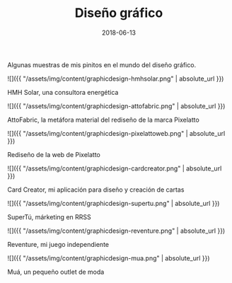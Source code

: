 ﻿---
layout: post
title: Diseño gráfico
date: 2018-06-13
description: En ocasiones me peleo con Illustrator
img: assets/img/cover/graphicdesign.png
tags: [Diseño]
words: 2 minutos
status: published
---

Algunas muestras de mis pinitos en el mundo del diseño gráfico.

![]({{ "/assets/img/content/graphicdesign-hmhsolar.png" | absolute_url }})
<p class="image-caption">HMH Solar, una consultora energética</p>

![]({{ "/assets/img/content/graphicdesign-attofabric.png" | absolute_url }})
<p class="image-caption">AttoFabric, la metáfora material del rediseño de la marca Pixelatto</p>

![]({{ "/assets/img/content/graphicdesign-pixelattoweb.png" | absolute_url }})
<p class="image-caption">Rediseño de la web de Pixelatto</p>

![]({{ "/assets/img/content/graphicdesign-cardcreator.png" | absolute_url }})
<p class="image-caption">Card Creator, mi aplicación para diseño y creación de cartas</p>

![]({{ "/assets/img/content/graphicdesign-supertu.png" | absolute_url }})
<p class="image-caption">SuperTú, márketing en RRSS</p>

![]({{ "/assets/img/content/graphicdesign-reventure.png" | absolute_url }})
<p class="image-caption">Reventure, mi juego independiente</p>

![]({{ "/assets/img/content/graphicdesign-mua.png" | absolute_url }})
<p class="image-caption">Muá, un pequeño outlet de moda</p>